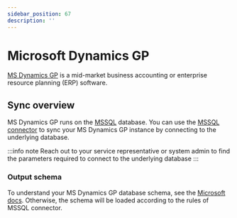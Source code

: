 ```yaml
---
sidebar_position: 67
description: ''
---
```


# Microsoft Dynamics GP

[MS Dynamics GP](https://dynamics.microsoft.com/en-us/gp/) is a mid-market business accounting or enterprise resource planning \(ERP\) software.

## Sync overview

MS Dynamics GP runs on the [MSSQL](https://docs.microsoft.com/en-us/dynamics-gp/installation/installing-on-first-computer) database. You can use the [MSSQL connector](mssql.md) to sync your MS Dynamics GP instance by connecting to the underlying database.

:::info note
Reach out to your service representative or system admin to find the parameters required to connect to the underlying database
:::

### Output schema

To understand your MS Dynamics GP database schema, see the [Microsoft docs](https://docs.microsoft.com/en-us/dynamicsax-2012/developer/tables-overview). Otherwise, the schema will be loaded according to the rules of MSSQL connector.

